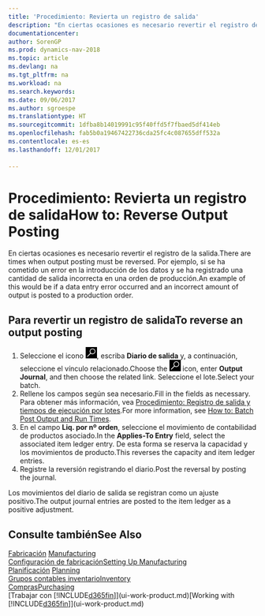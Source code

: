 ```yaml
---
title: 'Procedimiento: Revierta un registro de salida'
description: "En ciertas ocasiones es necesario revertir el registro de la salida. Por ejemplo, si se ha cometido un error en la introducción de los datos y se ha registrado una cantidad de salida incorrecta en una orden de producción."
documentationcenter: 
author: SorenGP
ms.prod: dynamics-nav-2018
ms.topic: article
ms.devlang: na
ms.tgt_pltfrm: na
ms.workload: na
ms.search.keywords: 
ms.date: 09/06/2017
ms.author: sgroespe
ms.translationtype: HT
ms.sourcegitcommit: 1dfba8b14019991c95f40ffd5f7fbaed5df414eb
ms.openlocfilehash: fab5b0a19467422736cda25fc4c087655dff532a
ms.contentlocale: es-es
ms.lasthandoff: 12/01/2017

---
```

# <a name="how-to-reverse-output-posting"></a><span data-ttu-id="3ade2-104">Procedimiento: Revierta un registro de salida</span><span class="sxs-lookup"><span data-stu-id="3ade2-104">How to: Reverse Output Posting</span></span>
<span data-ttu-id="3ade2-105">En ciertas ocasiones es necesario revertir el registro de la salida.</span><span class="sxs-lookup"><span data-stu-id="3ade2-105">There are times when output posting must be reversed.</span></span> <span data-ttu-id="3ade2-106">Por ejemplo, si se ha cometido un error en la introducción de los datos y se ha registrado una cantidad de salida incorrecta en una orden de producción.</span><span class="sxs-lookup"><span data-stu-id="3ade2-106">An example of this would be if a data entry error occurred and an incorrect amount of output is posted to a production order.</span></span>  

## <a name="to-reverse-an-output-posting"></a><span data-ttu-id="3ade2-107">Para revertir un registro de salida</span><span class="sxs-lookup"><span data-stu-id="3ade2-107">To reverse an output posting</span></span>  
1.  <span data-ttu-id="3ade2-108">Seleccione el icono ![Buscar página o informe](media/ui-search/search_small.png "icono Buscar página o informe"), escriba **Diario de salida** y, a continuación, seleccione el vínculo relacionado.</span><span class="sxs-lookup"><span data-stu-id="3ade2-108">Choose the ![Search for Page or Report](media/ui-search/search_small.png "Search for Page or Report icon") icon, enter **Output Journal**, and then choose the related link.</span></span> <span data-ttu-id="3ade2-109">Seleccione el lote.</span><span class="sxs-lookup"><span data-stu-id="3ade2-109">Select your batch.</span></span>  
2. <span data-ttu-id="3ade2-110">Rellene los campos según sea necesario.</span><span class="sxs-lookup"><span data-stu-id="3ade2-110">Fill in the fields as necessary.</span></span> <span data-ttu-id="3ade2-111">Para obtener más información, vea [Procedimiento: Registro de salida y tiempos de ejecución por lotes](production-how-to-post-output-quantity.md).</span><span class="sxs-lookup"><span data-stu-id="3ade2-111">For more information, see [How to: Batch Post Output and Run Times](production-how-to-post-output-quantity.md).</span></span>
3.  <span data-ttu-id="3ade2-112">En el campo **Liq. por nº orden**, seleccione el movimiento de contabilidad de productos asociado.</span><span class="sxs-lookup"><span data-stu-id="3ade2-112">In the **Applies-To Entry** field, select the associated item ledger entry.</span></span> <span data-ttu-id="3ade2-113">De esta forma se reserva la capacidad y los movimientos de producto.</span><span class="sxs-lookup"><span data-stu-id="3ade2-113">This reverses the capacity and item ledger entries.</span></span>  
4. <span data-ttu-id="3ade2-114">Registre la reversión registrando el diario.</span><span class="sxs-lookup"><span data-stu-id="3ade2-114">Post the reversal by posting the journal.</span></span>  

<span data-ttu-id="3ade2-115">Los movimientos del diario de salida se registran como un ajuste positivo.</span><span class="sxs-lookup"><span data-stu-id="3ade2-115">The output journal entries are posted to the item ledger as a positive adjustment.</span></span>  

## <a name="see-also"></a><span data-ttu-id="3ade2-116">Consulte también</span><span class="sxs-lookup"><span data-stu-id="3ade2-116">See Also</span></span>  
 <span data-ttu-id="3ade2-117">[Fabricación](production-manage-manufacturing.md)  </span><span class="sxs-lookup"><span data-stu-id="3ade2-117">[Manufacturing](production-manage-manufacturing.md)  </span></span>  
 [<span data-ttu-id="3ade2-118">Configuración de fabricación</span><span class="sxs-lookup"><span data-stu-id="3ade2-118">Setting Up Manufacturing</span></span>](production-configure-production-processes.md)  
 <span data-ttu-id="3ade2-119">[Planificación](production-planning.md)    </span><span class="sxs-lookup"><span data-stu-id="3ade2-119">[Planning](production-planning.md)    </span></span>  
 [<span data-ttu-id="3ade2-120">Grupos contables inventario</span><span class="sxs-lookup"><span data-stu-id="3ade2-120">Inventory</span></span>](inventory-manage-inventory.md)  
 [<span data-ttu-id="3ade2-121">Compras</span><span class="sxs-lookup"><span data-stu-id="3ade2-121">Purchasing</span></span>](purchasing-manage-purchasing.md)  
 <span data-ttu-id="3ade2-122">[Trabajar con [!INCLUDE[d365fin](includes/d365fin_md.md)]](ui-work-product.md)</span><span class="sxs-lookup"><span data-stu-id="3ade2-122">[Working with [!INCLUDE[d365fin](includes/d365fin_md.md)]](ui-work-product.md)</span></span>  

